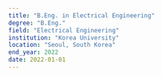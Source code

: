 ```yaml
---
title: "B.Eng. in Electrical Engineering"
degree: "B.Eng."
field: "Electrical Engineering"
institution: "Korea University"
location: "Seoul, South Korea"
end_year: 2022
date: 2022-01-01
---
```

